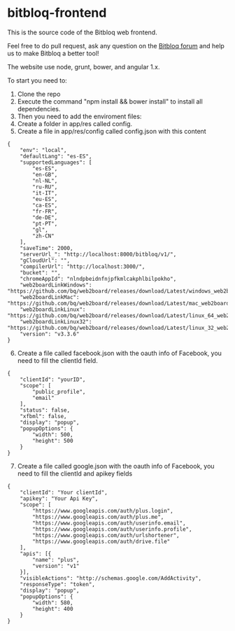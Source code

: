 #   bitbloq-frontend
This is the source code of the Bitbloq web frontend. 

Feel free to do pull request, ask any question on the [Bitbloq forum](http://bitbloq.bq.com/#/forum) and help us to make Bitbloq a better tool!


The website use node, grunt, bower, and angular 1.x.

To start you need to:
1. Clone the repo
2. Execute the command "npm install && bower install" to install all dependencies.
3. Then you need to add the enviroment files:
4. Create a folder in app/res called config.
5. Create a file in app/res/config called config.json with this content

```
{
    "env": "local",
    "defaultLang": "es-ES",
    "supportedLanguages": [
        "es-ES",
        "en-GB",
        "nl-NL",
        "ru-RU",
        "it-IT",
        "eu-ES",
        "ca-ES",
        "fr-FR",
        "de-DE",
        "pt-PT",
        "gl",
        "zh-CN"
    ],
    "saveTime": 2000,
    "serverUrl_": "http://localhost:8000/bitbloq/v1/",
    "gCloudUrl": "",
    "compilerUrl": "http://localhost:3000/",
    "bucket": "",
    "chromeAppId": "nlndpbeidnfnjpfkmlcakphlbilpokho",
    "web2boardLinkWindows": "https://github.com/bq/web2board/releases/download/Latest/windows_web2board_installer.exe",
    "web2boardLinkMac": "https://github.com/bq/web2board/releases/download/Latest/mac_web2board_installer.pkg",
    "web2boardLinkLinux": "https://github.com/bq/web2board/releases/download/Latest/linux_64_web2board_installer.zip",
    "web2boardLinkLinux32": "https://github.com/bq/web2board/releases/download/Latest/linux_32_web2board_installer.zip",
    "version": "v3.3.6"
}
```

6. Create a file called facebook.json with the oauth info of Facebook, you need to fill the clientId field.

```
{
    "clientId": "yourID",
    "scope": [
        "public_profile",
        "email"
    ],
    "status": false,
    "xfbml": false,
    "display": "popup",
    "popupOptions": {
        "width": 500,
        "height": 500
    }
}
```

7. Create a file called google.json with the oauth info of Facebook, you need to fill the clientId and apikey fields

```
{
    "clientId": "Your clientId",
    "apikey": "Your Api Key",
    "scope": [
        "https://www.googleapis.com/auth/plus.login",
        "https://www.googleapis.com/auth/plus.me",
        "https://www.googleapis.com/auth/userinfo.email",
        "https://www.googleapis.com/auth/userinfo.profile",
        "https://www.googleapis.com/auth/urlshortener",
        "https://www.googleapis.com/auth/drive.file"
    ],
    "apis": [{
        "name": "plus",
        "version": "v1"
    }],
    "visibleActions": "http://schemas.google.com/AddActivity",
    "responseType": "token",
    "display": "popup",
    "popupOptions": {
        "width": 580,
        "height": 400
    }
}
```
